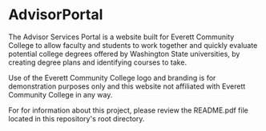 # AdvisorPortal
The Advisor Services Portal is a website built for Everett Community College to allow faculty and students to work together and quickly evaluate potential college degrees offered by Washington State universities, by creating degree plans and identifying courses to take.

Use of the Everett Community College logo and branding is for demonstration purposes only and this
website not affiliated with Everett Community College in any way.

For for information about this project, please review the README.pdf file located in this repository's root directory.
